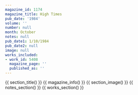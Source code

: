 ```yaml
---
magazine_id: 1174
magazine_title: High Times
pub_date: '1984'
volume: ''
number: null
month: October
notes: null
pub_date1: 1/10/1984
pub_date2: null
image: null
works_included:
- work_id: 5408
  magazine_page: ''
  published_as: ''
---
```


{{ section_title() }}
{{ magazine_info() }}
{{ section_image() }}
{{ notes_section() }}
{{ works_section() }}
